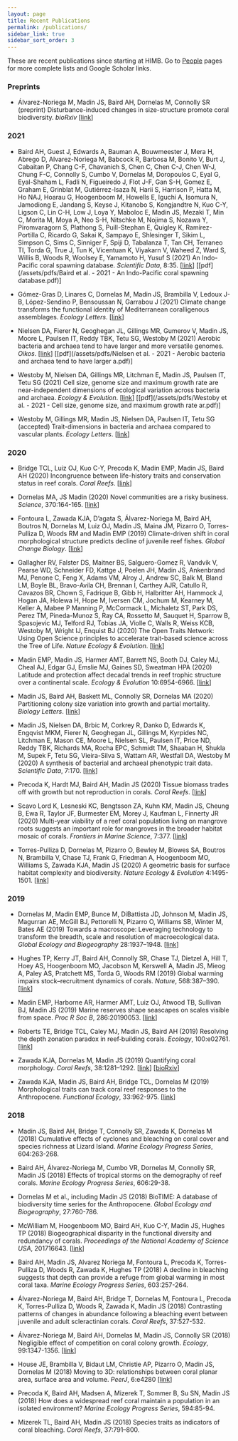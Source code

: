 ```yaml
---
layout: page
title: Recent Publications
permalink: /publications/
sidebar_link: true
sidebar_sort_order: 3
---
```


<!-- <script type='text/javascript' src='https://d1bxh8uas1mnw7.cloudfront.net/assets/embed.js'></script> -->

These are recent publications since starting at HIMB. Go to [People](/people) pages for more complete lists and Google Scholar links.

### Preprints

- Álvarez-Noriega M, Madin JS, Baird AH, Dornelas M, Connolly
SR (preprint) Disturbance-induced changes in size-structure promote coral biodiversity. *bioRxiv* [[link](https://doi.org/10.1101/2020.05.21.094797)]

### 2021

- Baird AH, Guest J, Edwards A, Bauman A, Bouwmeester J, Mera H, Abrego D, Alvarez-Noriega M, Babcock R, Barbosa M, Bonito V, Burt J, Cabaitan P, Chang C-F, Chavanich S, Chen C, Chen C-J, Chen W-J, Chung F-C, Connolly S, Cumbo V, Dornelas M, Doropoulos C, Eyal G, Eyal-Shaham L, Fadli N, Figueiredo J, Flot J-F, Gan S-H, Gomez E, Graham E, Grinblat M, Gutiérrez-Isaza N, Harii S, Harrison P, Hatta M, Ho NAJ, Hoarau G, Hoogenboom M, Howells E, Iguchi A, Isomura N, Jamodiong E, Jandang S, Keyse J, Kitanobo S, Kongjandtre N, Kuo C-Y, Ligson C, Lin C-H, Low J, Loya Y, Maboloc E, Madin JS, Mezaki T, Min C, Morita M, Moya A, Neo S-H, Nitschke M, Nojima S, Nozawa Y, Piromvaragorn S, Plathong S, Puill-Stephan E, Quigley K, Ramírez-Portilla C, Ricardo G, Sakai K, Sampayo E, Shlesinger T, Sikim L, Simpson C, Sims C, Sinniger F, Spiji D, Tabalanza T, Tan CH, Terraneo TI, Torda G, True J, Tun K, Vicentuan K, Viyakarn V, Waheed Z, Ward S, Willis B, Woods R, Woolsey E, Yamamoto H, Yusuf S (2021) An Indo-Pacific coral spawning database. *Scientific Data*, 8:35. [[link](https://doi.org/10.1038/s41597-020-00793-8)] [[pdf](/assets/pdfs/Baird et al. - 2021 - An Indo-Pacific coral spawning database.pdf)]

- Gómez-Gras D, Linares C, Dornelas M, Madin JS, Brambilla V, Ledoux J-B, López-Sendino P, Bensoussan N, Garrabou J (2021)  Climate change transforms the functional identity of Mediterranean coralligenous assemblages. *Ecology Letters*. [[link](https://doi.org/10.1111/ele.13718)]

- Nielsen DA, Fierer N, Geoghegan JL, Gillings MR, Gumerov V, Madin JS, Moore L, Paulsen IT, Reddy TBK, Tetu SG, Westoby M (2021) Aerobic bacteria and archaea tend to have larger and more versatile genomes. *Oikos*. [[link](https://doi.org/10.1111/oik.07912)] [[pdf](/assets/pdfs/Nielsen et al. - 2021 - Aerobic bacteria and archaea tend to have larger a.pdf)]

- Westoby M, Nielsen DA, Gillings MR, Litchman E, Madin JS, Paulsen IT, Tetu SG (2021) Cell size, genome size and maximum growth rate are near-independent dimensions of ecological variation across bacteria and archaea. *Ecology & Evolution*. [[link](https://doi.org/10.1002/ece3.7290)] [[pdf](/assets/pdfs/Westoby et al. - 2021 - Cell size, genome size, and maximum growth rate ar.pdf)]

- Westoby M, Gillings MR, Madin JS, Nielsen DA, Paulsen IT, Tetu SG (accepted) Trait-dimensions in bacteria and archaea compared to vascular plants. *Ecology Letters*. [[link]()]

### 2020

- Bridge TCL, Luiz OJ, Kuo C-Y, Precoda K, Madin EMP, Madin JS, Baird AH (2020) Incongruence between life-history traits and conservation status in reef corals. *Coral Reefs*. [[link](https://doi.org/10.1007/s00338-019-01885-7)]

- Dornelas MA, JS Madin (2020) Novel communities are a risky business. *Science*, 370:164-165. [[link](https://doi.org/10.1126/science.abe4727)]

- Fontoura L, Zawada KJA, D’agata S, Álvarez-Noriega M, Baird AH, Boutros N, Dornelas M, Luiz OJ, Madin JS, Maina JM, Pizarro O, Torres-Pulliza D, Woods RM and Madin EMP (2019) Climate-driven shift in coral morphological structure predicts decline of juvenile reef fishes. *Global Change Biology*. [[link](https://doi.org/10.1111/gcb.14911)]

- Gallagher RV, Falster DS, Maitner BS, Salguero-Gomez R, Vandvik V, Pearse WD, Schneider FD, Kattge J, Poelen JH, Madin JS, Ankenbrand MJ, Penone C, Feng X, Adams VM, Alroy J, Andrew SC, Balk M, Bland LM, Boyle BL, Bravo-Avila CH, Brennan I, Carthey AJR, Catullo R, Cavazos BR, Chown S, Fadrique B, Gibb H, Halbritter AH, Hammock J, Hogan JA, Holewa H, Hope M, Iversen CM, Jochum M, Kearney M, Keller A, Mabee P Manning P, McCormack L, Michaletz ST, Park DS, Perez TM, Pineda-Munoz S, Ray CA, Rossetto M, Sauquet H, Sparrow B, Spasojevic MJ, Telford RJ, Tobias JA, Violle C, Walls R, Weiss KCB, Westoby M, Wright IJ, Enquist BJ (2020) The Open Traits Network: Using Open Science principles to accelerate trait-based science across the Tree of Life. *Nature Ecology & Evolution*. [[link](https://doi.org/10.1038/s41559-020-1109-6)]

- Madin EMP, Madin JS, Harmer AMT, Barrett NS, Booth DJ, Caley MJ, Cheal AJ, Edgar GJ, Emslie MJ, Gaines SD, Sweatman HPA (2020) Latitude and protection affect decadal trends in reef trophic structure over a continental scale. *Ecology & Evolution* 10:6954-6966. [[link](https://doi.org/10.1002/ece3.6347)]

- Madin JS, Baird AH, Baskett ML, Connolly SR, Dornelas MA (2020) Partitioning colony size variation into growth and partial mortality. *Biology Letters*. [[link](https://doi.org/10.1098/rsbl.2019.0727)]

- Madin JS, Nielsen DA, Brbic M, Corkrey R, Danko D, Edwards K, Engqvist MKM, Fierer N, Geoghegan JL, Gillings M, Kyrpides NC, Litchman E, Mason CE, Moore L, Nielsen SL, Paulsen IT, Price ND, Reddy TBK, Richards MA, Rocha EPC, Schmidt TM, Shaaban H, Shukla M, Supek F, Tetu SG, Vieira-Silva S, Wattam AR, Westfall DA, Westoby M (2020) A synthesis of bacterial and archaeal phenotypic trait data. *Scientific Data*, 7:170. [[link](https://doi.org/10.1038/s41597-020-0497-4)]

- Precoda K, Hardt MJ, Baird AH, Madin JS (2020) Tissue biomass trades off with growth but not reproduction in corals. *Coral Reefs*. [[link](https://doi.org/10.1007/s00338-020-01925-7)]

- Scavo Lord K, Lesneski KC, Bengtsson ZA, Kuhn KM, Madin JS, Cheung B, Ewa R, Taylor JF, Burmester EM, Morey J, Kaufman L, Finnerty JR (2020) Multi-year viability of a reef coral population living on mangrove roots suggests an important role for mangroves in the broader habitat mosaic of corals. *Frontiers in Marine Science*, 7:377. [[link](https://doi.org/10.3389/fmars.2020.00377)]

- Torres-Pulliza D, Dornelas M, Pizarro O, Bewley M, Blowes SA, Boutros N, Brambilla V, Chase TJ, Frank G, Friedman A, Hoogenboom MO, Williams S, Zawada KJA, Madin JS (2020) A geometric basis for surface habitat complexity and biodiversity. *Nature Ecology & Evolution* 4:1495-1501. [[link](https://doi.org/10.1038/s41559-020-1281-8)]

### 2019

- Dornelas M, Madin EMP, Bunce M, DiBattista JD, Johnson M, Madin JS, Magurran AE, McGill BJ, Pettorelli N, Pizarro O, Williams SB, Winter M, Bates AE (2019) Towards a macroscope: Leveraging technology to transform the breadth, scale and resolution of macroecological data. *Global Ecology and Biogeography* 28:1937–1948. [[link](https://doi.org/10.1111/geb.13025)]

- Hughes TP, Kerry JT, Baird AH, Connolly SR, Chase TJ, Dietzel A, Hill T, Hoey AS, Hoogenboom MO, Jacobson M, Kerswell A, Madin JS, Mieog A, Paley AS, Pratchett MS, Torda G, Woods RM (2019) Global warming impairs stock–recruitment dynamics of corals. *Nature*, 568:387–390. [[link](https://www.nature.com/articles/s41586-019-1081-y)]

- Madin EMP, Harborne AR, Harmer AMT, Luiz OJ, Atwood TB, Sullivan BJ, Madin JS (2019) Marine reserves shape seascapes on scales visible from space. *Proc R Soc B*, 286:20190053. [[link](https://doi.org/10.1098/rspb.2019.0053)]

- Roberts TE, Bridge TCL, Caley MJ, Madin JS, Baird AH (2019) Resolving the depth zonation paradox in reef‐building corals. *Ecology*, 100:e02761. [[link](https://doi.org/10.1002/ecy.2761)]

- Zawada KJA, Dornelas M, Madin JS (2019) Quantifying coral morphology. *Coral Reefs*, 38:1281–1292. [[link](https://doi.org/10.1007/s00338-019-01842-4)] [[bioRxiv](https://doi.org/10.1101/553453)]

- Zawada KJA, Madin JS, Baird AH, Bridge TCL, Dornelas M (2019) Morphological traits can track coral reef responses to the Anthropocene. *Functional Ecology*, 33:962-975. [[link](https://doi.org/10.1111/1365-2435.13358)]

### 2018

- Madin JS, Baird AH, Bridge T, Connolly SR, Zawada K, Dornelas M (2018) Cumulative effects of cyclones and bleaching on coral cover and species richness at Lizard Island. *Marine Ecology Progress Series*, 604:263-268.

- Baird AH, Álvarez-Noriega M, Cumbo VR, Dornelas M, Connolly SR, Madin JS (2018) Effects of tropical storms on the demography of reef corals. *Marine Ecology Progress Series*, 606:29-38.

- Dornelas M et al., including Madin JS (2018) BioTIME: A database of biodiversity time series for the Anthropocene. *Global Ecology and Biogeography*, 27:760-786.

- McWilliam M, Hoogenboom MO, Baird AH, Kuo C-Y, Madin JS, Hughes TP (2018) Biogeographical disparity in the functional diversity and redundancy of corals. *Proceedings of the National Academy of Science USA*, 201716643. [[link](https://doi.org/10.1073/pnas.1716643115)]

- Baird AH, Madin JS, Alvarez Noriega M, Fontoura L, Precoda K, Torres-Pulliza D, Woods R, Zawada K, Hughes TP (2018) A decline in bleaching suggests that depth can provide a refuge from global warming in most coral taxa. *Marine Ecology Progress Series*, 603:257-264.

- Álvarez-Noriega M, Baird AH, Bridge T, Dornelas M, Fontoura L, Precoda K, Torres-Pulliza D, Woods R, Zawada K, Madin JS (2018) Contrasting patterns of changes in abundance following a bleaching event between juvenile and adult scleractinian corals. *Coral Reefs*, 37:527-532.

- Álvarez-Noriega M, Baird AH, Dornelas M, Madin JS, Connolly SR (2018) Negligible effect of competition on coral colony growth. *Ecology*, 99:1347-1356. [[link](https://doi.org/10.1002/ecy.2222)]

- House JE, Brambilla V, Bidaut LM, Christie AP, Pizarro O, Madin JS, Dornelas M (2018) Moving to 3D: relationships between coral planar area, surface area and volume. *PeerJ*, 6:e4280 [[link](https://peerj.com/manuscripts/13331)]

- Precoda K, Baird AH, Madsen A, Mizerek T, Sommer B, Su SN, Madin JS (2018) How does a widespread reef coral maintain a population in an isolated environment? *Marine Ecology Progress Series*, 594:85-94.

- Mizerek TL, Baird AH, Madin JS (2018) Species traits as indicators of coral bleaching. *Coral Reefs*, 37:791–800.
